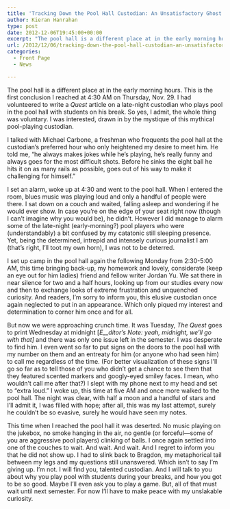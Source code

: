 ```yaml
---
title: 'Tracking Down the Pool Hall Custodian: An Unsatisfactory Ghost Hunt'
author: Kieran Hanrahan
type: post
date: 2012-12-06T19:45:00+00:00
excerpt: "The pool hall is a different place at in the early morning hours. This is the first conclusion I reached at 4:30 AM on Thursday, Nov. 29, after I'd volunteered to write an article on a late-night custodian who plays pool in the pool hall with students on his break. "
url: /2012/12/06/tracking-down-the-pool-hall-custodian-an-unsatisfactory-ghost-hunt/
categories:
  - Front Page
  - News

---
```

The pool hall is a different place at in the early morning hours. This is the first conclusion I reached at 4:30 AM on Thursday, Nov. 29. I had volunteered to write a _Quest_ article on a late-night custodian who plays pool in the pool hall with students on his break. So yes, I admit, the whole thing was voluntary. I was interested, drawn in by the mystique of this mythical pool-playing custodian.

I talked with Michael Carbone, a freshman who frequents the pool hall at the custodian’s preferred hour who only heightened my desire to meet him. He told me, “he always makes jokes while he’s playing, he’s really funny and always goes for the most difficult shots. Before he sinks the eight ball he hits it on as many rails as possible, goes out of his way to make it challenging for himself.”

I set an alarm, woke up at 4:30 and went to the pool hall. When I entered the room, blues music was playing loud and only a handful of people were there. I sat down on a couch and waited, falling asleep and wondering if he would ever show. In case you’re on the edge of your seat right now (though I can’t imagine why you would be), he didn’t. However I did manage to alarm some of the late-night (early-morning?) pool players who were (understandably) a bit confused by my catatonic still sleeping presence. Yet, being the determined, intrepid and intensely curious journalist I am (that’s right, I’ll toot my own horn), I was not to be deterred.

I set up camp in the pool hall again the following Monday from 2:30-5:00 AM, this time bringing back-up, my homework and lovely, considerate (keep an eye out for him ladies) friend and fellow writer Jordan Yu. We sat there in near silence for two and a half hours, looking up from our studies every now and then to exchange looks of extreme frustration and unquenched curiosity. And readers, I’m sorry to inform you, this elusive custodian once again neglected to put in an appearance. Which only piqued my interest and determination to corner him once and for all.

But now we were approaching crunch time. It was Tuesday, _The Quest_ goes to print Wednesday at midnight [_E__ditor&#8217;s Note: yeah, midnight, we&#8217;ll go with that]_ and there was only one issue left in the semester. I was desperate to find him. I even went so far to put signs on the doors to the pool hall with my number on them and an entreaty for him (or anyone who had seen him) to call me regardless of the time. (For better visualization of these signs I’ll go so far as to tell those of you who didn’t get a chance to see them that they featured scented markers and googly-eyed smiley faces. I mean, who wouldn’t call me after that?) I slept with my phone next to my head and set to “extra loud.” I woke up, this time at five AM and once more walked to the pool hall. The night was clear, with half a moon and a handful of stars and I’ll admit it, I was filled with hope; after all, this was my last attempt, surely he couldn’t be so evasive, surely he would have seen my notes.

This time when I reached the pool hall it was deserted. No music playing on the jukebox, no smoke hanging in the air, no gentle (or forceful—some of you are aggressive pool players) clinking of balls. I once again settled into one of the couches to wait. And wait. And wait. And I regret to inform you that he did not show up. I had to slink back to Bragdon, my metaphorical tail between my legs and my questions still unanswered. Which isn’t to say I’m giving up. I’m not. I will find you, talented custodian. And I will talk to you about why you play pool with students during your breaks, and how you got to be so good. Maybe I’ll even ask you to play a game. But, all of that must wait until next semester. For now I’ll have to make peace with my unslakable curiosity.